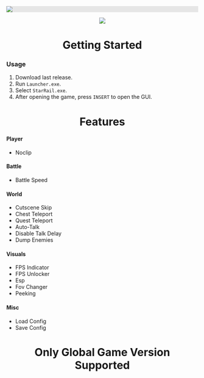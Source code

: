 <p align="center">
  <img style="display: block;-webkit-user-select: none;margin: auto;background-color: hsl(0, 0%, 90%);transition: background-color 300ms;" src="https://i.imgur.com/I0k8vLz.png">
</p>

<p align="center">
 <a href="https://discord.gg/tPKFCs4VbB"><img src="https://img.shields.io/discord/1207191906958975006?label=Discord&logo=discord&style=for-the-badge&color=blue"></a>
</p>

<h1 align="center">Getting Started</h1>

### Usage

1. Download last release.
2. Run `Launcher.exe`.
3. Select `StarRail.exe`.
4. After opening the game, press `INSERT` to open the GUI.

<h1 align="center">Features</h1>

#### Player

- Noclip

#### Battle

- Battle Speed

#### World

- Cutscene Skip
- Chest Teleport
- Quest Teleport
- Auto-Talk
- Disable Talk Delay
- Dump Enemies

#### Visuals

- FPS Indicator
- FPS Unlocker
- Esp
- Fov Changer
- Peeking

#### Misc

- Load Config
- Save Config

<h1 align="center">Only Global Game Version Supported</h1>
